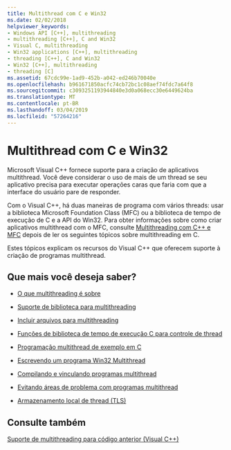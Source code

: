 ```yaml
---
title: Multithread com C e Win32
ms.date: 02/02/2018
helpviewer_keywords:
- Windows API [C++], multithreading
- multithreading [C++], C and Win32
- Visual C, multithreading
- Win32 applications [C++], multithreading
- threading [C++], C and Win32
- Win32 [C++], multithreading
- threading [C]
ms.assetid: 67cdc99e-1ad9-452b-a042-ed246b70040e
ms.openlocfilehash: b961671850acfc74cb72bc1c08aef74fdc7a64f8
ms.sourcegitcommit: c3093251193944840e3d0a068ecc30e6449624ba
ms.translationtype: MT
ms.contentlocale: pt-BR
ms.lasthandoff: 03/04/2019
ms.locfileid: "57264216"
---
```

# <a name="multithreading-with-c-and-win32"></a>Multithread com C e Win32

Microsoft Visual C++ fornece suporte para a criação de aplicativos multithread. Você deve considerar o uso de mais de um thread se seu aplicativo precisa para executar operações caras que faria com que a interface do usuário pare de responder.

Com o Visual C++, há duas maneiras de programa com vários threads: usar a biblioteca Microsoft Foundation Class (MFC) ou a biblioteca de tempo de execução de C e a API do Win32. Para obter informações sobre como criar aplicativos multithread com o MFC, consulte [Multithreading com C++ e MFC](multithreading-with-cpp-and-mfc.md) depois de ler os seguintes tópicos sobre multithreading em C.

Estes tópicos explicam os recursos do Visual C++ que oferecem suporte à criação de programas multithread.

## <a name="what-do-you-want-to-know-more-about"></a>Que mais você deseja saber?

- [O que multithreading é sobre](multithread-programs.md)

- [Suporte de biblioteca para multithreading](library-support-for-multithreading.md)

- [Incluir arquivos para multithreading](include-files-for-multithreading.md)

- [Funções de biblioteca de tempo de execução C para controle de thread](c-run-time-library-functions-for-thread-control.md)

- [Programação multithread de exemplo em C](sample-multithread-c-program.md)

- [Escrevendo um programa Win32 Multithread](writing-a-multithreaded-win32-program.md)

- [Compilando e vinculando programas multithread](compiling-and-linking-multithread-programs.md)

- [Evitando áreas de problema com programas multithread](avoiding-problem-areas-with-multithread-programs.md)

- [Armazenamento local de thread (TLS)](thread-local-storage-tls.md)

## <a name="see-also"></a>Consulte também

[Suporte de multithreading para código anterior (Visual C++)](multithreading-support-for-older-code-visual-cpp.md)
